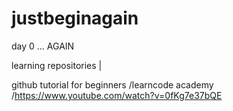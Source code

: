 # justbeginagain
day 0 ... AGAIN

learning repositories |

github tutorial for beginners /learncode academy /https://www.youtube.com/watch?v=0fKg7e37bQE
